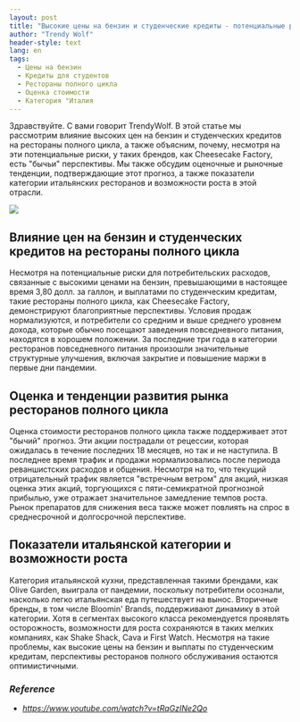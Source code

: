 ```yaml
---
layout: post
title: "Высокие цены на бензин и студенческие кредиты - потенциальные риски для ресторанов полного цикла, но благоприятный прогноз для Cheesecake Factory"
author: "Trendy Wolf"
header-style: text
lang: en
tags:
  - Цены на бензин
  - Кредиты для студентов
  - Рестораны полного цикла
  - Оценка стоимости
  - Категория "Италия
---
```


Здравствуйте. С вами говорит TrendyWolf. В этой статье мы рассмотрим влияние высоких цен на бензин и студенческих кредитов на рестораны полного цикла, а также объясним, почему, несмотря на эти потенциальные риски, у таких брендов, как Cheesecake Factory, есть "бычьи" перспективы. Мы также обсудим оценочные и рыночные тенденции, подтверждающие этот прогноз, а также показатели категории итальянских ресторанов и возможности роста в этой отрасли.

<img
    src="https://i.ytimg.com/vi/tRqGzINe2Qo/hqdefault.jpg"
/>


## Влияние цен на бензин и студенческих кредитов на рестораны полного цикла
Несмотря на потенциальные риски для потребительских расходов, связанные с высокими ценами на бензин, превышающими в настоящее время 3,80 долл. за галлон, и выплатами по студенческим кредитам, такие рестораны полного цикла, как Cheesecake Factory, демонстрируют благоприятные перспективы. Условия продаж нормализуются, и потребители со средним и выше среднего уровнем дохода, которые обычно посещают заведения повседневного питания, находятся в хорошем положении. За последние три года в категории ресторанов повседневного питания произошли значительные структурные улучшения, включая закрытие и повышение маржи в первые дни пандемии.

## Оценка и тенденции развития рынка ресторанов полного цикла
Оценка стоимости ресторанов полного цикла также поддерживает этот "бычий" прогноз. Эти акции пострадали от рецессии, которая ожидалась в течение последних 18 месяцев, но так и не наступила. В последнее время трафик и продажи нормализовались после периода реваншистских расходов и общения. Несмотря на то, что текущий отрицательный трафик является "встречным ветром" для акций, низкая оценка этих акций, торгующихся с пяти-семикратной прогнозной прибылью, уже отражает значительное замедление темпов роста. Рынок препаратов для снижения веса также может повлиять на спрос в среднесрочной и долгосрочной перспективе.

## Показатели итальянской категории и возможности роста
Категория итальянской кухни, представленная такими брендами, как Olive Garden, выиграла от пандемии, поскольку потребители осознали, насколько легко итальянская еда путешествует на вынос. Вторичные бренды, в том числе Bloomin' Brands, поддерживают динамику в этой категории. Хотя в сегментах высокого класса рекомендуется проявлять осторожность, возможности для роста сохраняются в таких мелких компаниях, как Shake Shack, Cava и First Watch. Несмотря на такие проблемы, как высокие цены на бензин и выплаты по студенческим кредитам, перспективы ресторанов полного обслуживания остаются оптимистичными.


### _Reference_
- _https://www.youtube.com/watch?v=tRqGzINe2Qo_

